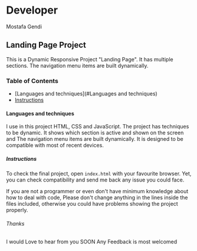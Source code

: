# Developer
Mostafa Gendi

## Landing Page Project
This is a Dynamic Responsive Project "Landing Page". It has multiple sections.
The navigation menu items are built dynamically.

### Table of Contents
* [Languages and techniques](#Languages and techniques)
* [Instructions](#instructions)

#### Languages and techniques
I use in this project HTML, CSS and JavaScript. The project has techniques to be dynamic.
It shows which section is active and shown on the screen and The navigation menu items are built dynamically. It is designed to be compatible with most of recent devices.

##### Instructions

To check the final project, open `index.html` with your favourite browser. Yet, you can check compatibility and send me back any issue you could face.

If you are not a programmer or even don't have minimum knowledge about how to deal with code, Please don't change anything in the lines inside the files included, otherwise you could have problems showing the project properly.


###### Thanks
I would Love to hear from you SOON
Any Feedback is most welcomed
